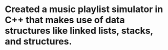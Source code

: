 # Created a music playlist simulator in C++ that makes use of data structures like linked lists, stacks, and structures.
